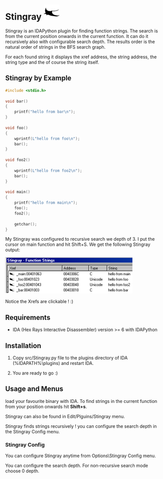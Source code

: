 

# Stingray ![](images/Stingray.png)

Stingray is an IDAPython plugin for finding function strings. The search is from the current position onwards in the current function.
It can do it recursively also with configurable search depth. 
The results order is the natural order of strings in the BFS search graph. 

For each found string it displays the xref address, the string address, 
the string type and the of course the string itself.

## Stingray by Example

```C
#include <stdio.h>

void bar()
{
	printf("hello from bar\n");
}

void foo()
{
	wprintf(L"hello from foo\n");
	bar();
}

void foo2()
{
	wprintf(L"hello from foo2\n");
	bar();
}

void main()
{
	printf("hello from main\n");
	foo();
	foo2();

	getchar();
}
```

My Stingray was configured to recursive search we depth of 3.
I put the cursor on main function and hit Shift+S.
We get the following Stingray output:

![Example Output](examples/images/example_0_output.png)

Notice the Xrefs are clickable !
:)

## Requirements

- IDA (Hex Rays Interactive Disassembler) version >= 6 with IDAPython

## Installation

1. Copy src/Stingray.py file to the plugins directory of IDA (%IDAPATH%\plugins) 
and restart IDA.

2. You are ready to go :)

## Usage and Menus

load your favourite binary with IDA. 
To find strings in the current function from your position onwards 
hit **Shift+s**.

Stingray can also be found in Edit/Plguins/Stingray menu.

Stingray finds strings recursively ! you can configure the search depth in
the Stingray Config menu.

### Stingray Config

You can configure Stingray anytime from Options\Stingray Config menu.

You can configure the search depth. For non-recursive search mode
choose 0 depth.
